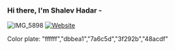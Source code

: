 ### Hi there, I'm Shalev Hadar - 

![IMG_5898](https://user-images.githubusercontent.com/76647060/148210836-29983288-e5e7-4754-8fd5-f6191fef29fb.PNG)
[![Website](https://img.shields.io/website?label=codeSTACKr.com&style=for-the-badge&url=https%3A%2F%2Fcodestackr.com)](https://www.linkedin.com/in/shalev-hadar-30703b144/)

Color plate: "ffffff","dbbea1","7a6c5d","3f292b","48acdf"
